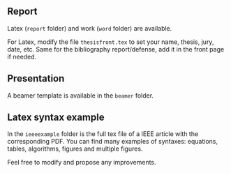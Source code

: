 ## Report

Latex (`report` folder) and work (`word` folder) are available.

For Latex, modify the file `thesisfront.tex` to set your name, thesis, jury, date, etc.
Same for the bibliography report/defense, add it in the front page if needed.

## Presentation

A beamer template is available in the `beamer` folder.

## Latex syntax example

In the `ieeeexample` folder is the full tex file of a IEEE article with the corresponding PDF. You can find many examples of syntaxes: equations, tables, algorithms, figures and multiple figures.

Feel free to modify and propose any improvements.
